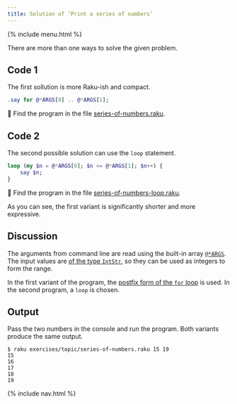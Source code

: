 ```yaml
---
title: Solution of ‘Print a series of numbers’
---
```


{% include menu.html %}

There are more than one ways to solve the given problem.

## Code 1

The first sollution is more Raku-ish and compact.

```raku
.say for @*ARGS[0] .. @*ARGS[1];
```

🦋 Find the program in the file [series-of-numbers.raku](https://github.com/ash/raku-course/blob/master/exercises/topic/series-of-numbers.raku).

## Code 2

The second possible solution can use the `loop` statement.

```raku
loop (my $n = @*ARGS[0]; $n <= @*ARGS[1]; $n++) {
    say $n;
}
```

🦋 Find the program in the file [series-of-numbers-loop.raku](https://github.com/ash/raku-course/blob/master/exercises/topic/series-of-numbers-loop.raku).

As you can see, the first variant is significantly shorter and more expressive.

## Discussion

The arguments from command line are read using the built-in array [`@*ARGS`](/raku-course/essentials/positionals/args-array). The input values are [of the type `IntStr`](/raku-course/essentials/data-types/exercises/prompt-numbers), so they can be used as integers to form the range.


In the first variant of the program, the [postfix form of the `for` loop](/raku-course/essentials/topic/postfix-for) is used. In the second program, a `loop` is chosen.

## Output

Pass the two numbers in the console and run the program. Both variants produce the same output.

```console
$ raku exercises/topic/series-of-numbers.raku 15 19
15
16
17
18
19
```

{% include nav.html %}
